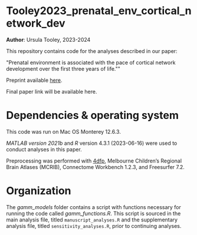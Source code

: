 # Tooley2023_prenatal_env_cortical_network_dev

**Author**: Ursula Tooley, 2023-2024

This repository contains code for the analyses described in our paper:

"Prenatal environment is associated with the pace of cortical network development over the first three years of life.""

Preprint available [here](https://doi.org/10.1101/2023.08.18.552639).

Final paper link will be available here.

# Dependencies & operating system
This code was run on Mac OS Monterey 12.6.3.

*MATLAB version 2021b* and *R* version 4.3.1 (2023-06-16) were used to conduct analyses in this paper. 

Preprocessing was performed with [4dfp](https://4dfp.readthedocs.io/en/latest/), Melbourne Children’s Regional Brain Atlases (MCRIB), Connectome Workbench 1.2.3, and Freesurfer 7.2.

# Organization

The *gamm_models* folder contains a script with functions necessary for running the code called *gamm_functions.R*. This script is sourced in the main analysis file, titled `manuscript_analyses.R` and the supplementary analysis file, titled `sensitivity_analyses.R`, prior to continuing analyses.
